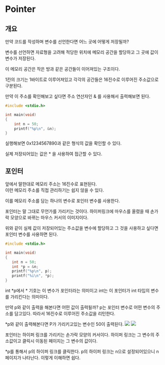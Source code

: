 # Pointer

## 개요

만약 코드를 작성하며 변수를 선언한다면 어느 곳에 어떻게 저장될까?

변수를 선언하면 자료형을 고려해 적당한 위치에 메모리 공간을 할당하고 그 곳에 값이 변수가 저장된다.

이 메모리 공간은 작은 방과 같은 공간들이 이어져있는 구조이다.

1칸의 크기는 1바이트로 이루어져있고 각각의 공간들은 16진수로 이루어진 주소값으로 구분된다.

만약 이 주소를 확인해보고 싶다면 주소 연산자인 & 를 사용해서 출력해보면 된다.

```c
#include <stdio.h>

int main(void)
{
    int n = 50;
    printf("%p\n", &n);
}
```

실행해보면 0x1234567890과 같은 형식의 값을 확인할 수 있다.

실제 저장되어있는 값은 * 을 사용하여 접근할 수 있다.

## 포인터

앞에서 말한대로 메모리 주소는 16진수로 표현된다.  
이런 메모리 주소를 직접 관리하기는 쉽지 않을 수 있다.

이를 메모리 주소를 담는 하나의 변수로 포인터 변수를 사용한다.

포인터는 말 그대로 무언가를 가리키는 것이다. 하이퍼링크에 마우스를 올렸을 때 손가락 모양으로 바뀌는 마우스 커서의 이미지이다.

위와 같이 실제 값이 저장되어있는 주소값을 변수에 할당하고 그 것을 사용하고 싶다면 포인터 변수를 사용하면 된다.

```c
#include <stdio.h>

int main(void)
{
   int n = 50;
   int *p = &n;
   printf("%p\n", p);
   printf("%i\n", *p);
}
```

int *p에서 * 기호는 이 변수가 포인터라는 의미이고 int는 이 포인터가 int 타입의 변수를 가리킨다는 의미이다.

만약 p와 같이 출력을 해본다면 어떤 값이 출력될까? p는 포인터 변수로 어떤 변수의 주소를 담고있다. 따라서 16진수로 이루어진 주소값을 리턴한다.

*p와 같이 출력해본다면 P가 가리키고있는 변수인 50이 출력된다.
![](https://cs50.harvard.edu/x/2020/notes/4/p.png)
![](https://cs50.harvard.edu/x/2020/notes/4/pointing.png)

포인터는 하이퍼 링크를 가리키는 손가락 모양의 커서이다. 하이퍼 링크는 그 변수의 주소값이고 클릭시 이동된 페이지는 그 변수의 값이다.  

*p를 통해서 p의 하이퍼 링크를 클릭한다. p의 하이퍼 링크는 n으로 설정되어있으니 n페이지가 나타난다.
이렇게 이해하면 쉽다.



